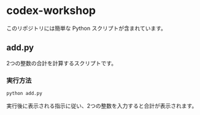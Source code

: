 # codex-workshop

このリポジトリには簡単な Python スクリプトが含まれています。

## add.py

2つの整数の合計を計算するスクリプトです。

### 実行方法

```bash
python add.py
```

実行後に表示される指示に従い、2つの整数を入力すると合計が表示されます。
